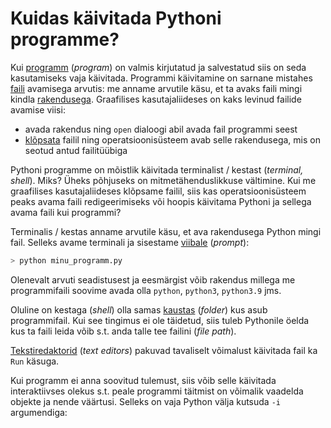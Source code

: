 # Kuidas käivitada Pythoni programme?

Kui [programm](../terminid/sonastik/programm-program.md) (_program_) on valmis kirjutatud ja salvestatud siis on seda kasutamiseks vaja käivitada. Programmi käivitamine on sarnane mistahes [faili](../terminid/sonastik/fail-file.md) avamisega arvutis: me anname arvutile käsu, et ta avaks faili mingi kindla [rakendusega](../terminid/sonastik/rakendustarkvara-application-software.md). Graafilises kasutajaliideses on kaks levinud failide avamise viisi:

* avada rakendus ning `open` dialoogi abil avada fail programmi seest
* [klõpsata](../terminid/sonastik/klopsama-click.md) failil ning operatsioonisüsteem avab selle rakendusega, mis on seotud antud failitüübiga

Pythoni programme on mõistlik käivitada terminalist / kestast (_terminal, shell_). Miks? Üheks põhjuseks on mitmetähenduslikkuse vältimine. Kui me graafilises kasutajaliideses klõpsame failil, siis kas operatsioonisüsteem peaks avama faili redigeerimiseks või hoopis käivitama Pythoni ja sellega avama faili kui programmi?&#x20;

Terminalis / kestas anname arvutile käsu, et ava rakendusega Python mingi fail. Selleks avame terminali ja sisestame [viibale](../terminid/sonastik/viip-prompt.md) (_prompt_):

```bash
> python minu_programm.py
```

Olenevalt arvuti seadistusest ja eesmärgist võib rakendus millega me programmifaili soovime avada olla `python`, `python3`, `python3.9` jms.

Oluline on kestaga (_shell_) olla samas [kaustas](../terminid/sonastik/kaust-folder.md) (_folder_) kus asub programmifail. Kui see tingimus ei ole täidetud, siis tuleb Pythonile öelda kus ta faili leida võib s.t. anda talle tee failini (_file path_).

[Tekstiredaktorid](../terminid/sonastik/tekstiredaktor-text-editor.md) (_text editors_) pakuvad tavaliselt võimalust käivitada fail ka `Run` käsuga.&#x20;

Kui programm ei anna soovitud tulemust, siis võib selle käivitada interaktiivses olekus s.t. peale programmi täitmist on võimalik vaadelda objekte ja nende väärtusi. Selleks on vaja Python välja kutsuda  `-i` argumendiga:

